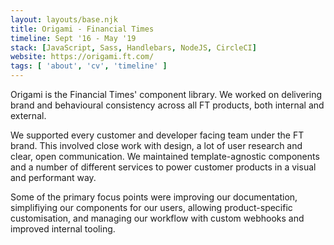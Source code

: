 ```yaml
---
layout: layouts/base.njk
title: Origami - Financial Times
timeline: Sept '16 - May '19
stack: [JavaScript, Sass, Handlebars, NodeJS, CircleCI]
website: https://origami.ft.com/
tags: [ 'about', 'cv', 'timeline' ]
---
```


Origami is the Financial Times' component library. We worked on
delivering brand and behavioural consistency across all FT
products, both internal and external.

We supported every customer and developer facing team under the FT brand. This
involved close work with design, a lot of user research and
clear, open communication. We maintained template-agnostic
components and a number of different services to power
customer products in a visual and performant way.

Some of the primary focus points were
improving our documentation, simplifiying our components
for our users, allowing product-specific customisation, and
managing our workflow with custom webhooks and improved
internal tooling.
